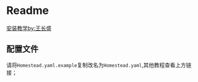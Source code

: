 # Readme

[安装教学by:王长盛](http://docs.mojia-ohc.com:8081/#/docs/homestead)

## 配置文件

请将`Homestead.yaml.example`复制改名为`Homestead.yaml`,其他教程查看上方链接；